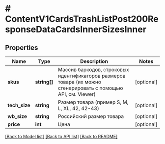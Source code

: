 # # ContentV1CardsTrashListPost200ResponseDataCardsInnerSizesInner

## Properties

Name | Type | Description | Notes
------------ | ------------- | ------------- | -------------
**skus** | **string[]** | Массив баркодов, строковых идентификаторов размеров товара (их можно сгенерировать с помощью API, см. Viewer) | [optional]
**tech_size** | **string** | Размер товара (пример S, M, L, XL, 42, 42-43) | [optional]
**wb_size** | **string** | Российский размер товара | [optional]
**price** | **int** | Цена | [optional]

[[Back to Model list]](../../README.md#models) [[Back to API list]](../../README.md#endpoints) [[Back to README]](../../README.md)
